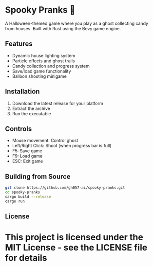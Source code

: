 # Spooky Pranks 👻

A Halloween-themed game where you play as a ghost collecting candy from houses. Built with Rust using the Bevy game engine.

## Features
- Dynamic house lighting system
- Particle effects and ghost trails
- Candy collection and progress system
- Save/load game functionality
- Balloon shooting minigame

## Installation
1. Download the latest release for your platform
2. Extract the archive
3. Run the executable

## Controls
- Mouse movement: Control ghost
- Left/Right Click: Shoot (when progress bar is full)
- F5: Save game
- F9: Load game
- ESC: Exit game

## Building from Source

```bash
git clone https://github.com/gh057-ai/spooky-pranks.git
cd spooky-pranks
cargo build --release
cargo run
```

## License
This project is licensed under the MIT License - see the LICENSE file for details
=======
